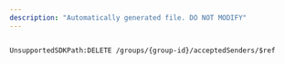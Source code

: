 ```yaml
---
description: "Automatically generated file. DO NOT MODIFY"
---
```


```powershellv2

UnsupportedSDKPath:DELETE /groups/{group-id}/acceptedSenders/$ref

```
